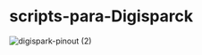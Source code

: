 # scripts-para-Digisparck

![digispark-pinout (2)](https://user-images.githubusercontent.com/86727519/200286897-837a0b7b-15c4-4742-b966-e3acbe8b87a0.jpg)
